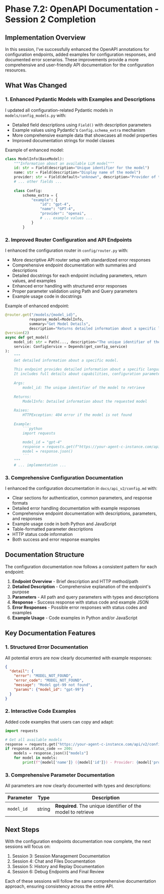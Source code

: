 # Phase 7.2: OpenAPI Documentation - Session 2 Completion

## Implementation Overview

In this session, I've successfully enhanced the OpenAPI annotations for configuration endpoints, added examples for configuration responses, and documented error scenarios. These improvements provide a more comprehensive and user-friendly API documentation for the configuration resources.

## What Was Changed

### 1. Enhanced Pydantic Models with Examples and Descriptions

I updated all configuration-related Pydantic models in `models/config_models.py` with:

- Detailed field descriptions using `Field()` with description parameters
- Example values using Pydantic's `Config.schema_extra` mechanism
- More comprehensive example data that showcases all model properties
- Improved documentation strings for model classes

Example of enhanced model:

```python
class ModelInfo(BaseModel):
    """Information about an available LLM model"""
    id: str = Field(description="Unique identifier for the model")
    name: str = Field(description="Display name of the model")
    provider: str = Field(default="unknown", description="Provider of the model (e.g., OpenAI, Anthropic)")
    # ... other fields ...
    
    class Config:
        schema_extra = {
            "example": {
                "id": "gpt-4",
                "name": "GPT-4",
                "provider": "openai",
                # ... example values ...
            }
        }
```

### 2. Improved Router Configuration and API Endpoints

I enhanced the configuration router in `config/router.py` with:

- More descriptive API router setup with standardized error responses
- Comprehensive endpoint documentation with summaries and descriptions
- Detailed docstrings for each endpoint including parameters, return values, and examples
- Enhanced error handling with structured error responses
- Proper parameter validation using Path and Query parameters
- Example usage code in docstrings

Example of enhanced endpoint:

```python
@router.get("/models/{model_id}", 
           response_model=ModelInfo,
           summary="Get Model Details",
           description="Returns detailed information about a specific language model.")
@version(2)
async def get_model(
    model_id: str = Path(..., description="The unique identifier of the model to retrieve"),
    service: ConfigService = Depends(get_config_service)
):
    """
    Get detailed information about a specific model.
    
    This endpoint provides detailed information about a specific language model identified by its ID.
    It includes full details about capabilities, configuration parameters, and supported input types.
    
    Args:
        model_id: The unique identifier of the model to retrieve
        
    Returns:
        ModelInfo: Detailed information about the requested model
        
    Raises:
        HTTPException: 404 error if the model is not found
        
    Example:
        ```python
        import requests
        
        model_id = "gpt-4"
        response = requests.get(f"https://your-agent-c-instance.com/api/v2/config/models/{model_id}")
        model = response.json()
        ```
    """
    # ... implementation ...
```

### 3. Comprehensive Configuration Documentation

I enhanced the configuration documentation in `docs/api_v2/config.md` with:

- Clear sections for authentication, common parameters, and response formats
- Detailed error handling documentation with example responses
- Comprehensive endpoint documentation with descriptions, parameters, and responses
- Example usage code in both Python and JavaScript
- Table-formatted parameter descriptions
- HTTP status code information
- Both success and error response examples

## Documentation Structure

The configuration documentation now follows a consistent pattern for each endpoint:

1. **Endpoint Overview** - Brief description and HTTP method/path
2. **Detailed Description** - Comprehensive explanation of the endpoint's purpose
3. **Parameters** - All path and query parameters with types and descriptions
4. **Response** - Success response with status code and example JSON
5. **Error Responses** - Possible error responses with status codes and examples
6. **Example Usage** - Code examples in Python and/or JavaScript

## Key Documentation Features

### 1. Structured Error Documentation

All potential errors are now clearly documented with example responses:

```json
{
  "detail": {
    "error": "MODEL_NOT_FOUND",
    "error_code": "MODEL_NOT_FOUND",
    "message": "Model gpt-99 not found",
    "params": {"model_id": "gpt-99"}
  }
}
```

### 2. Interactive Code Examples

Added code examples that users can copy and adapt:

```python
import requests

# Get all available models
response = requests.get("https://your-agent-c-instance.com/api/v2/config/models")
if response.status_code == 200:
    models = response.json()["models"]
    for model in models:
        print(f"{model['name']} ({model['id']}) - Provider: {model['provider']}")
```

### 3. Comprehensive Parameter Documentation

All parameters are now clearly documented with types and descriptions:

| Parameter | Type | Description |
|-----------|------|-------------|
| `model_id` | string | **Required**. The unique identifier of the model to retrieve |

## Next Steps

With the configuration endpoints documentation now complete, the next sessions will focus on:

1. Session 3: Session Management Documentation
2. Session 4: Chat and Files Documentation
3. Session 5: History and Replay Documentation
4. Session 6: Debug Endpoints and Final Review

Each of these sessions will follow the same comprehensive documentation approach, ensuring consistency across the entire API.